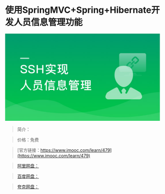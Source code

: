 # 使用SpringMVC+Spring+Hibernate开发人员信息管理功能

![img](../../assets/5fe442e90001311905400304.jpg)

> 简介：

> 价格：免费

> [官方链接：https://www.imooc.com/learn/479](https://www.imooc.com/learn/479)

> [阿里网盘：]()

> [百度网盘：]()

> [夸克网盘：]()
